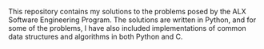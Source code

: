 This repository contains my solutions to the problems posed by the ALX Software
Engineering Program. The solutions are written in Python, and for some of the problems,
I have also included implementations of common data structures and algorithms in both Python and C. 
